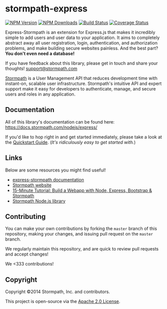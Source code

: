 # stormpath-express

[![NPM Version](https://img.shields.io/npm/v/express-stormpath.svg?style=flat)](https://npmjs.org/package/express-stormpath)
[![NPM Downloads](http://img.shields.io/npm/dm/express-stormpath.svg?style=flat)](https://npmjs.org/package/express-stormpath)
[![Build Status](https://img.shields.io/travis/stormpath/stormpath-express.svg?style=flat)](https://travis-ci.org/stormpath/stormpath-express)
[![Coverage Status](https://coveralls.io/repos/stormpath/stormpath-express/badge.svg?branch=master)](https://coveralls.io/r/stormpath/stormpath-express?branch=master)


Express-Stormpath is an extension for Express.js that makes it incredibly
simple to add users and user data to your application.  It aims to completely
abstract away all user registration, login, authentication, and authorization
problems, and make building secure websites painless.  And the best part?
**You don't even need a database!**

If you have feedback about this library, please get in touch and share your
thoughts!  [support@stormpath.com](mailto:support@stormpath.com)

[Stormpath](https://stormpath.com) is a User Management API that reduces
development time with instant-on, scalable user infrastructure.  Stormpath's
intuitive API and expert support make it easy for developers to authenticate,
manage, and secure users and roles in any application.


## Documentation

All of this library's documentation can be found here: https://docs.stormpath.com/nodejs/express/

If you'd like to hop right in and get started immediately, please take a look at
the [Quickstart Guide](https://docs.stormpath.com/nodejs/express/quickstart.html).
(*It's ridiculously easy to get started with.*)


## Links

Below are some resources you might find useful!

- [express-stormpath documentation](http://docs.stormpath.com/nodejs/express/)
- [Stormpath website](https://stormpath.com)
- [15-Minute Tutorial: Build a Webapp with Node, Express, Bootstrap & Stormpath](https://stormpath.com/blog/build-nodejs-express-stormpath-app/)
- [Stormpath Node.js library](https://github.com/stormpath/stormpath-sdk-node)


## Contributing

You can make your own contributions by forking the `master` branch of this
repository, making your changes, and issuing pull request on the `master` branch.

We regularly maintain this repository, and are quick to review pull requests
and accept changes!

We <333 contributions!


## Copyright

Copyright &copy;2014 Stormpath, Inc. and contributors.

This project is open-source via the [Apache 2.0 License](http://www.apache.org/licenses/LICENSE-2.0).
